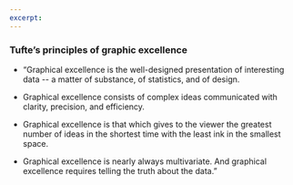 ```yaml
---
excerpt:
---
```


### Tufte’s principles of graphic excellence

- “Graphical excellence is the well-designed presentation of interesting data -- a matter of substance, of statistics, and of design.

- Graphical excellence consists of complex ideas communicated with clarity, precision, and efficiency.

- Graphical excellence is that which gives to the viewer the greatest number of ideas in the shortest time with the least ink in the smallest space.

- Graphical excellence is nearly always multivariate.
And graphical excellence requires telling the truth about the data.”
